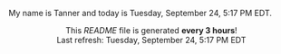 My name is Tanner and today is Tuesday, September 24, 5:17 PM EDT.

<p align="center">This <i>README</i> file is generated <b>every 3 hours</b>!</br>Last refresh: Tuesday, September 24, 5:17 PM EDT<br /></p>
